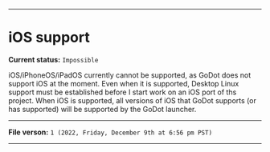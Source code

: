
***

# iOS support

**Current status:** `Impossible`

iOS/iPhoneOS/iPadOS currently cannot be supported, as GoDot does not support iOS at the moment. Even when it is supported, Desktop Linux support must be established before I start work on an iOS port of ths project. When iOS is supported, all versions of iOS that GoDot supports (or has supported) will be supported by the GoDot launcher.

***

**File verson:** `1 (2022, Friday, December 9th at 6:56 pm PST)`

***
